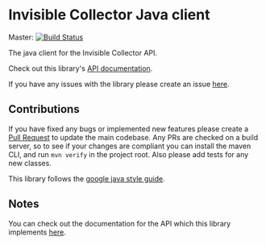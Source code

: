 # Invisible Collector Java client

Master:
[![Build Status](https://travis-ci.org/invisiblecloud/invisible-collector-java.svg?branch=master)](https://travis-ci.org/invisiblecloud/invisible-collector-java)


The java client for the Invisible Collector API.

Check out this library's [API documentation](https://invisiblecloud.github.io/invisible-collector-java/).

If you have any issues with the library please create an issue [here](https://github.com/invisiblecloud/invisible-collector-java/issues).


## Contributions

If you have fixed any bugs or implemented new features please create a [Pull Request](https://github.com/invisiblecloud/invisible-collector-java/pulls) to update the main codebase. Any PRs are checked on a build server, so to see if your changes are compliant you can install the maven CLI, and run  `mvn verify` in the project root. Also please add tests for any new classes.

This library follows the [google java style guide](https://google.github.io/styleguide/javaguide.html).


## Notes

You can check out the documentation for the API which this library implements [here](https://www.invisiblecollector.com/docs/).
